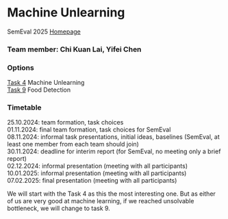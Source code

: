 # Machine Unlearning

SemEval 2025 [Homepage](https://semeval.github.io/SemEval2025/tasks)

### Team member: Chi Kuan Lai, Yifei Chen <br>

### Options
[Task 4](https://llmunlearningsemeval2025.github.io/) Machine Unlearning <br>
[Task 9](https://food-hazard-detection-semeval-2025.github.io/) Food Detection <br>

### Timetable

25.10.2024: team formation, task choices <br>
01.11.2024: final team formation, task choices for SemEval <br>
08.11.2024: informal task presentations, initial ideas, baselines (SemEval, at least one member from each team should join) <br>
30.11.2024: deadline for interim report (for SemEval, no meeting only a brief report) <br>
02.12.2024: informal presentation (meeting with all participants) <br>
10.01.2025: informal presentation (meeting with all participants) <br>
07.02.2025: final presentation (meeting with all participants) <br>

We will start with the Task 4 as this the most interesting one. But as either of us are very good at machine learning, if we reached unsolvable bottleneck, we will change to task 9.


